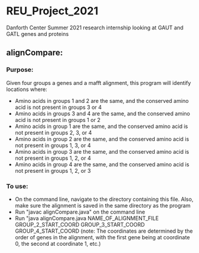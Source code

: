 # REU_Project_2021
Danforth Center Summer 2021 research internship looking at GAUT and GATL genes and proteins

## alignCompare: 
### Purpose: 
Given four groups a genes and a mafft alignment, this program will identify locations where: 
 - Amino acids in groups 1 and 2 are the same, and the conserved amino acid is not present in groups 3 or 4 
 - Amino acids in groups 3 and 4 are the same, and the conserved amino acid is not present in groups 1 or 2 
 - Amino acids in group 1 are the same, and the conserved amino acid is not present in groups 2, 3, or 4 
 - Amino acids in group 2 are the same, and the conserved amino acid is not present in groups 1, 3, or 4 
 - Amino acids in group 3 are the same, and the conserved amino acid is not present in groups 1, 2, or 4 
 - Amino acids in group 4 are the same, and the conserved amino acid is not present in groups 1, 2, or 3 
  
### To use: 
  - On the command line, navigate to the directory containing this file. Also, make sure the alignment is saved in the same directory as the program
  - Run "javac alignCompare.java" on the command line
  - Run "java alignCompare.java NAME_OF_ALIGNMENT_FILE GROUP_2_START_COORD GROUP_3_START_COORD GROUP_4_START_COORD 
  (note: The coordinates are determined by the order of genes in the alignment, with the first gene being at coordinate 0, the second at coordinate 1, etc.)  
  
